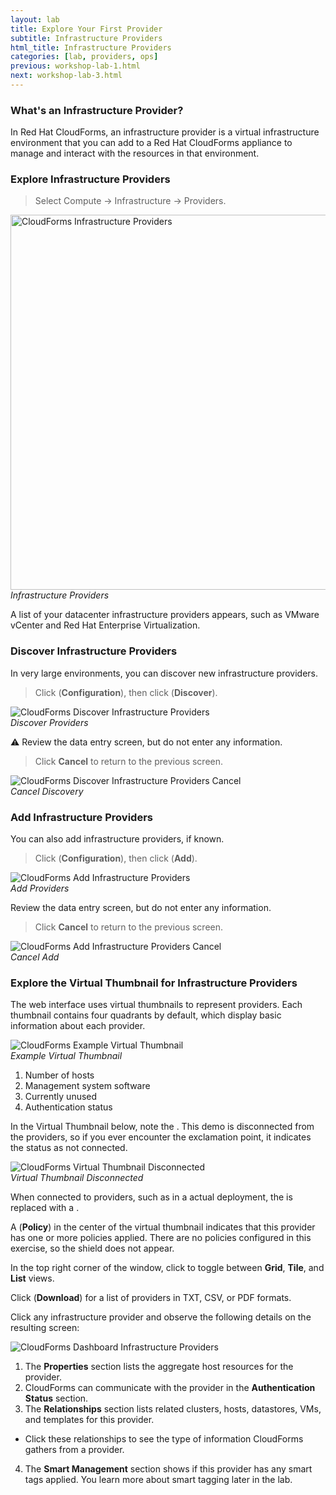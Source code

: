 ```yaml
---
layout: lab
title: Explore Your First Provider
subtitle: Infrastructure Providers
html_title: Infrastructure Providers
categories: [lab, providers, ops]
previous: workshop-lab-1.html
next: workshop-lab-3.html
---
```


### What's an Infrastructure Provider?

In Red Hat CloudForms, an infrastructure provider is a virtual infrastructure environment that you can add to a Red Hat CloudForms appliance to manage and interact with the resources in that environment.

### Explore Infrastructure Providers

> Select Compute → Infrastructure → Providers.

<img alt="CloudForms Infrastructure Providers" src="{{ site.baseurl }}/www-default/screenshots/cfme-nav-compute-infra-providers.png" width="600"/><br/>
*Infrastructure Providers*

A list of your datacenter infrastructure providers appears, such as VMware vCenter and Red Hat Enterprise Virtualization.

### Discover Infrastructure Providers

In very large environments, you can discover new infrastructure providers.

> Click <i class="fa fa-cog" aria-hidden="true"></i> (**Configuration**), then click <i class="fa fa-search" aria-hidden="true"></i> (**Discover**).

<img alt="CloudForms Discover Infrastructure Providers" src="{{ site.baseurl }}/www-default/screenshots/cfme-nav-discover-infra-providers.png"/><br/>
*Discover Providers*

:warning: Review the data entry screen, but do not enter any information.

>  Click **Cancel** to return to the previous screen.

<img alt="CloudForms Discover Infrastructure Providers Cancel" src="{{ site.baseurl }}/www-default/screenshots/cfme-nav-discover-infra-providers-cancel.png"/><br/>
*Cancel Discovery*

### Add Infrastructure Providers

You can also add infrastructure providers, if known.

> Click <i class="fa fa-cog" aria-hidden="true"></i> (**Configuration**), then click <i class="fa fa-plus-circle" aria-hidden="true"></i> (**Add**).

<img alt="CloudForms Add Infrastructure Providers" src="{{ site.baseurl }}/www-default/screenshots/cfme-nav-add-infra-providers.png"/><br/>
*Add Providers*

Review the data entry screen, but do not enter any information.

>  Click **Cancel** to return to the previous screen.

<img alt="CloudForms Add Infrastructure Providers Cancel" src="{{ site.baseurl }}/www-default/screenshots/cfme-nav-add-infra-providers-cancel.png"/><br/>
*Cancel Add*

### Explore the Virtual Thumbnail for Infrastructure Providers

The web interface uses virtual thumbnails to represent providers. Each thumbnail contains four quadrants by default, which display basic information about each provider.

<img alt="CloudForms Example Virtual Thumbnail" src="{{ site.baseurl }}/www-default/screenshots/cfme-virt-thumbnail.png"/><br/>
*Example Virtual Thumbnail*

1. Number of hosts
2. Management system software
3. Currently unused
4. Authentication status

In the Virtual Thumbnail below, note the <i class="fa fa-exclamation-circle fa-lg" aria-hidden="true"></i>. This demo is disconnected from the providers, so if you ever encounter the exclamation point, it indicates the status as not connected.

<img alt="CloudForms Virtual Thumbnail Disconnected" src="{{ site.baseurl }}/www-default/screenshots/cfme-virt-thumbnail-disconnected.png"/><br/>
*Virtual Thumbnail Disconnected*

When connected to providers, such as in a actual deployment, the <i class="fa fa-exclamation-circle fa-lg" aria-hidden="true"></i> is replaced with a <i class="fa fa-check-circle-o fa-lg" aria-hidden="true"></i>
.

A <i class="fa fa-shield fa-lg" aria-hidden="true"></i> (**Policy**) in the center of the virtual thumbnail indicates that this provider has one or more policies applied. There are no policies configured in this exercise, so the shield does not appear.

In the top right corner of the window, click <i class="fa fa-th fa-lg" aria-hidden="true"></i> <i class="fa fa-th-large fa-lg" aria-hidden="true"></i> <i class="fa fa-list fa-lg" aria-hidden="true"></i> to toggle between **Grid**, **Tile**, and **List** views.

Click <i class="fa fa-download fa-lg" aria-hidden="true"></i> (**Download**) for a list of providers in TXT, CSV, or PDF formats.

Click any infrastructure provider and observe the following details on the resulting screen:

 <img alt="CloudForms Dashboard Infrastructure Providers" src="{{ site.baseurl }}/www-default/screenshots/cfme-dashboard-infra-providers.png"/><br/>

1. The **Properties** section lists the aggregate host resources for the provider.
2. CloudForms can communicate with the provider in the **Authentication Status** section.
3. The **Relationships** section lists related clusters, hosts, datastores, VMs, and templates for this provider.
  * Click these relationships to see the type of information CloudForms gathers from a provider.
4. The **Smart Management** section shows if this provider has any smart tags applied. You learn more about smart tagging later in the lab.
